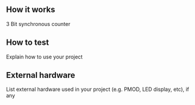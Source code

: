 <!---

This file is used to generate your project datasheet. Please fill in the information below and delete any unused
sections.

You can also include images in this folder and reference them in the markdown. Each image must be less than
512 kb in size, and the combined size of all images must be less than 1 MB.
-->

## How it works

3 Bit synchronous counter

## How to test

Explain how to use your project

## External hardware

List external hardware used in your project (e.g. PMOD, LED display, etc), if any
